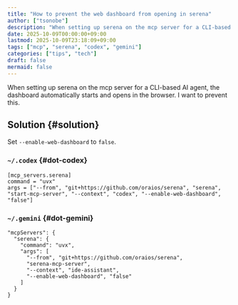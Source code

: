 ```yaml
---
title: "How to prevent the web dashboard from opening in serena"
author: ["tsonobe"]
description: "When setting up serena on the mcp server for a CLI-based AI agent, the dashboard automatically starts and opens in the browser. I want to prevent this."
date: 2025-10-09T00:00:00+09:00
lastmod: 2025-10-09T23:18:09+09:00
tags: ["mcp", "serena", "codex", "gemini"]
categories: ["tips", "tech"]
draft: false
mermaid: false
---
```


When setting up serena on the mcp server for a CLI-based AI agent, the dashboard automatically starts and opens in the browser. I want to prevent this.


## Solution {#solution}

Set `--enable-web-dashboard` to `false`.


### `~/.codex` {#dot-codex}

```nil
[mcp_servers.serena]
command = "uvx"
args = ["--from", "git+https://github.com/oraios/serena", "serena", "start-mcp-server", "--context", "codex", "--enable-web-dashboard", "false"]
```


### `~/.gemini` {#dot-gemini}

```nil
"mcpServers": {
  "serena": {
    "command": "uvx",
    "args": [
      "--from", "git+https://github.com/oraios/serena",
      "serena-mcp-server",
      "--context", "ide-assistant",
      "--enable-web-dashboard", "false"
    ]
  }
}
```
